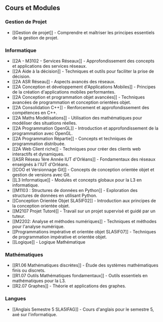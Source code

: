 ## Cours et Modules

### Gestion de Projet

- [[Gestion de projet]] - Comprendre et maîtriser les principes essentiels de la gestion de projet.

### Informatique

- [[2A - M3102 - Services Réseaux]] - Approfondissement des concepts et applications des services réseaux.
- [[2A Aide à la décision]] - Techniques et outils pour faciliter la prise de décision.
- [[2A ASR Réseau]] - Aspects avancés des réseaux.
- [[2A Conception et développement d'Applications Mobiles]] - Principes de la création d'applications mobiles performantes.
- [[2A Conception et programmation objet avancées]] - Techniques avancées de programmation et conception orientées objet.
- [[2A Consolidation C++]] - Renforcement et approfondissement des compétences en C++.
- [[2A Maths Modélisations]] - Utilisation des mathématiques pour modéliser des situations réelles.
- [[2A Programmation OpenGL]] - Introduction et approfondissement de la programmation avec OpenGL.
- [[2A Programmation Répartie]] - Concepts et techniques de programmation distribuée.
- [[2A Web Client riche]] - Techniques pour créer des clients web interactifs et dynamiques.
- [[ASR Réseau 1ère Année IUT d'Orléans]] - Fondamentaux des réseaux enseignés à l'IUT d'Orléans.
- [[COO et Versionnage Git]] - Concepts de conception orientée objet et gestion de versions avec Git.
- [[L3 Informatique]] - Modules et concepts globaux pour la L3 en informatique.
- [[M1103 : Structures de données en Python]] - Exploration des structures de données en utilisant Python.
- [[Conception Orientée Objet SLA5IF02]] - Introduction aux principes de la conception orientée objet.
- [[M2107 Projet Tutoré]] - Travail sur un projet supervisé et guidé par un tuteur.
- [[M2202: Analyse et méthodes numériques]] - Techniques et méthodes pour l'analyse numérique.
- [[Programmations impérative et orientée objet SLA5IF07]] - Techniques de programmation impérative et orientée objet.
- [[Logique]] - Logique Mathématique

### Mathématiques

- [[R1.06 Mathématiques discrètes]] - Étude des systèmes mathématiques finis ou discrets.
- [[R1.07 Outils Mathématiques fondamentaux]] - Outils essentiels en mathématiques pour la L3.
- [[R2.07 Graphes]] - Théorie et applications des graphes.

### Langues

- [[Anglais Semestre 5 SLA5IFAG]] - Cours d'anglais pour le semestre 5, axé sur l'informatique.